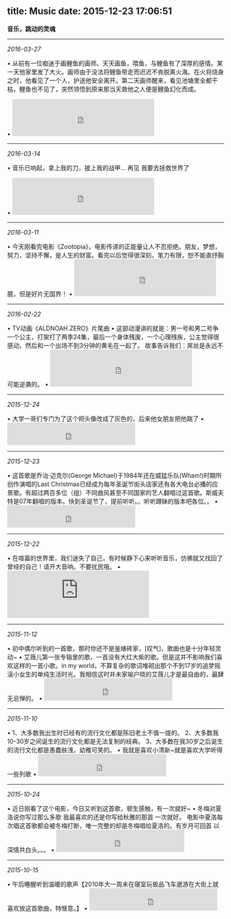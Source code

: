 title: Music
date: 2015-12-23 17:06:51
---



**音乐，跳动的灵魂**

---

*2016-03-27*

 •    从前有一位痴迷于画鲤鱼的画师。天天画鱼，喂鱼，与鲤鱼有了深厚的感情。某一天他家里发了大火。画师由于没法将鲤鱼带走而迟迟不肯脱离火海。在火将烧身之时，他看见了一个人，护送他安全离开。第二天画师醒来，看见池塘里全都干枯，鲤鱼也不见了，突然领悟到原来那当天救他之人便是鲤鱼幻化而成。

 •	 <iframe frameborder="no" border="0" marginwidth="0" marginheight="0" width=330 height=86 src="http://music.163.com/outchain/player?type=2&id=28138493&auto=1&height=66"></iframe>

---

*2016-03-14*

 •    音乐已响起，拿上我的刀，披上我的战甲… 再见 我要去拯救世界了

 •    <iframe frameborder="no" border="0" marginwidth="0" marginheight="0" width=330 height=86 src="http://music.163.com/outchain/player?type=2&id=3935139&auto=0&height=66"></iframe>

---

*2016-03-11*

 •    今天刚看完电影《Zootopia》，电影传递的正能量让人不忍拒绝。朋友，梦想，努力，坚持不懈，是人生的财富。看完以后觉得很深刻，笔力有限，恕不能直抒胸臆，但是好片无国界！
 •    <iframe frameborder="no" border="0" marginwidth="0" marginheight="0" width=330 height=86 src="http://music.163.com/outchain/player?type=2&id=405485737&auto=0&height=66"></iframe>

---

*2016-02-22*

 •    TV动画《ALDNOAH.ZERO》片尾曲
 •    这部动漫讲的就是：男一号和男二号争一个公主，打架打了两季24集，最后一个身体残废，一个心理残疾，公主觉得很感动，然后和一个出场不到3分钟的黄毛在一起了。 故事告诉我们：屌丝是永远不可能逆袭的。
 •  <iframe frameborder="no" border="0" marginwidth="0" marginheight="0" width=330 height=86 src="http://music.163.com/outchain/player?type=2&id=29307041&auto=0&height=66"></iframe>


---

*2015-12-24*

 •    大学一哥们专门为了这个把头像改成了灰色的，后来他女朋友把他踹了
 •    <iframe frameborder="no" border="0" marginwidth="0" marginheight="0" width=298 height=52 src="http://music.163.com/outchain/player?type=2&id=167844&auto=0&height=32"></iframe>

---

*2015-12-23*

 •    这首歌是乔治·迈克尔(George Michael)于1984年还在威猛乐队(Wham!)时期所创作演唱的Last Christmas已经成为每年圣诞节街头店家还有各大电台必播的应景歌。有超过两百多位（组）不同曲风甚至不同国家的艺人翻唱过这首歌。斯威夫特是07年翻唱的版本。快到圣诞节了，提前听听。。听听蹲妹的版本吧各位。。
 •    <iframe frameborder="no" border="0" marginwidth="0" marginheight="0" width=298 height=52 src="http://music.163.com/outchain/player?type=2&id=37091160&auto=0&height=32"></iframe>

---

*2015-12-22*

 •    在喧嚣的世界里，我们迷失了自己，有时候静下心来听听音乐，仿佛就又找回了曾经的自己！请开大音响。不要扰民哦。
 •    <iframe frameborder="no" border="0" marginwidth="0" marginheight="0" width=330 height=110 src="http://music.163.com/outchain/player?type=0&id=143383860&auto=0&height=90"></iframe>

---

*2015-11-12*

 •    初中偶尔听到的一首歌，那时你还不是鉴婊砖家，[叹气]，歌曲也是十分年轻灵动\~
 •    艾薇儿第一张专辑里的歌，一首没有大红大紫的歌。但是这并不影响我们喜欢这样的一首小歌。in my world，不算复杂的歌词堆砌出那个不到17岁的追梦摇滚小女生的单纯生活时光。我相信这时并未家喻户晓的艾薇儿才是最自由的，最肆无忌惮的。
 •    <iframe frameborder="no" border="0" marginwidth="0" marginheight="0" width=298 height=52 src="http://music.163.com/outchain/player?type=2&id=16431888&auto=0&height=32"></iframe>

---

*2015-11-10*

 •    1、大多数我出生时已经有的流行文化都是陈旧老土不值一提的。 2、大多数我10-30岁之间诞生的流行文化都是无法复制的经典。 3、大多数在我30岁之后诞生的流行文化都是愚蠢肤浅，幼稚可笑的。
 •    我就是喜欢小清新\~就是喜欢大学听得一些列歌
 •    <iframe frameborder="no" border="0" marginwidth="0" marginheight="0" width=298 height=52 src="http://music.163.com/outchain/player?type=2&id=165340&auto=0&height=32"></iframe>

---

*2015-10-24*

•  近日刚看了这个电影，今日又听到这首歌，顿生感触，有一次就好\~
•  冬梅对夏洛说你写过那么多歌 我最喜欢的还是你写给秋雅的那首 一次就好。 电影中夏洛每次唱这首歌都会被冬梅打断，唯一完整的却是冬梅唱给夏洛的。有岁月可回首 以深情共白头。。。
•  <iframe frameborder="no" border="0" marginwidth="0" marginheight="0" width=298 height=52 src="http://music.163.com/outchain/player?type=2&id=35476044&auto=0&height=32"></iframe>

---

*2015-10-15*

 •    午后睡醒听到温暖的歌声【2010年大一周末在寝室玩极品飞车遨游在大街上就喜欢放这首歌曲，特惬意。】
 •    <iframe frameborder="no" border="0" marginwidth="0" marginheight="0" width=298 height=52 src="http://music.163.com/outchain/player?type=2&id=29491050&auto=0&height=32"></iframe>